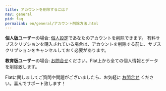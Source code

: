 ```yaml
---
title: アカウントを削除するには？
nav: general
pid: faq
permalink: en/general/アカウント削除方法.html
---
```

**個人版ユーザー**の場合: [個人設定](/account)であなたのアカウントを削除できます。 有料サブスクリプションを購入されている場合は、アカウントを削除する前に、サブスクリプションをキャンセルしておく必要があります。

**教育版ユーザー**の場合: [お問合せ](/support)ください。Flat上から全ての個人情報とデータを削除致します。

Flatに関しましてご質問や問題がございましたら、お気軽に [お問合せ](/support) ください。喜んでサポート致します！